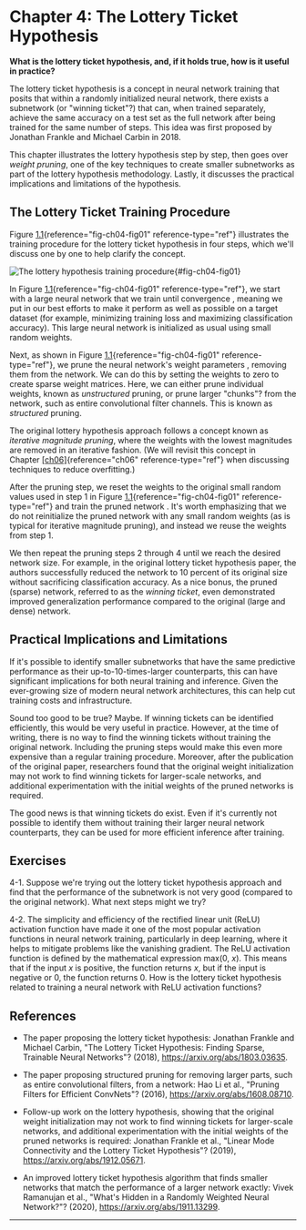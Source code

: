 

# Chapter 4: The Lottery Ticket Hypothesis [](#chapter-4-the-lottery-ticket-hypothesis)



**What is the lottery ticket hypothesis, and, if it holds true, how is
it useful in practice?**

The lottery ticket hypothesis is a concept in neural network training
that posits that within a randomly initialized neural network, there
exists a subnetwork (or "winning ticket"?) that can, when trained
separately, achieve the same accuracy on a test set as the full network
after being trained for the same number of steps. This idea was first
proposed by Jonathan Frankle and Michael Carbin in 2018.

This chapter illustrates the lottery hypothesis step by step, then goes
over *weight pruning*, one of the key techniques to create smaller
subnetworks as part of the lottery hypothesis methodology. Lastly, it
discusses the practical implications and limitations of the hypothesis.

## The Lottery Ticket Training Procedure [](#the-lottery-ticket-training-procedure)

Figure [1.1](#fig-ch04-fig01){reference="fig-ch04-fig01"
reference-type="ref"} illustrates the training procedure for the lottery
ticket hypothesis in four steps, which we'll discuss one by one to
help clarify the concept.

![The lottery hypothesis training
procedure](../images/ch04-fig01.png){#fig-ch04-fig01}

In Figure [1.1](#fig-ch04-fig01){reference="fig-ch04-fig01"
reference-type="ref"}, we start with a large neural network that we
train until convergence , meaning we put in our best efforts to make it
perform as well as possible on a target dataset (for example, minimizing
training loss and maximizing classification accuracy). This large neural
network is initialized as usual using small random weights.

Next, as shown in
Figure [1.1](#fig-ch04-fig01){reference="fig-ch04-fig01"
reference-type="ref"}, we prune the neural network's weight parameters
, removing them from the network. We can do this by setting the weights
to zero to create sparse weight matrices. Here, we can either prune
individual weights, known as *unstructured* pruning, or prune larger
"chunks"? from the network, such as entire convolutional filter
channels. This is known as *structured* pruning.

The original lottery hypothesis approach follows a concept known as
*iterative magnitude pruning*, where the weights with the lowest
magnitudes are removed in an iterative fashion. (We will revisit this
concept in Chapter [\[ch06\]](../ch06){reference="ch06"
reference-type="ref"} when discussing techniques to reduce overfitting.)

After the pruning step, we reset the weights to the original small
random values used in step 1 in
Figure [1.1](#fig-ch04-fig01){reference="fig-ch04-fig01"
reference-type="ref"} and train the pruned network . It's worth
emphasizing that we do not reinitialize the pruned network with any
small random weights (as is typical for iterative magnitude pruning),
and instead we reuse the weights from step 1.

We then repeat the pruning steps 2 through 4 until we reach the desired
network size. For example, in the original lottery ticket hypothesis
paper, the authors successfully reduced the network to 10 percent of its
original size without sacrificing classification accuracy. As a nice
bonus, the pruned (sparse) network, referred to as the *winning ticket*,
even demonstrated improved generalization performance compared to the
original (large and dense) network.

## Practical Implications and Limitations [](#practical-implications-and-limitations)

If it's possible to identify smaller subnetworks that have the same
predictive performance as their up-to-10-times-larger counterparts, this
can have significant implications for both neural training and
inference. Given the ever-growing size of modern neural network
architectures, this can help cut training costs and infrastructure.

Sound too good to be true? Maybe. If winning tickets can be identified
efficiently, this would be very useful in practice. However, at the time
of writing, there is no way to find the winning tickets without training
the original network. Including the pruning steps would make this even
more expensive than a regular training procedure. Moreover, after the
publication of the original paper, researchers found that the original
weight initialization may not work to find winning tickets for
larger-scale networks, and additional experimentation with the initial
weights of the pruned networks is required.

The good news is that winning tickets do exist. Even if it's currently
not possible to identify them without training their larger neural
network counterparts, they can be used for more efficient inference
after training.

## Exercises [](#exercises)

4-1. Suppose we're trying out the lottery ticket hypothesis approach
and find that the performance of the subnetwork is not very good
(compared to the original network). What next steps might we try?

4-2. The simplicity and efficiency of the rectified linear unit (ReLU)
activation function have made it one of the most popular activation
functions in neural network training, particularly in deep learning,
where it helps to mitigate problems like the vanishing gradient. The
ReLU activation function is defined by the mathematical expression
max(0, *x*). This means that if the input *x* is positive, the function
returns *x*, but if the input is negative or 0, the function returns 0.
How is the lottery ticket hypothesis related to training a neural
network with ReLU activation functions?

## References [](#references)

- The paper proposing the lottery ticket hypothesis: Jonathan Frankle
  and Michael Carbin, "The Lottery Ticket Hypothesis: Finding Sparse,
  Trainable Neural Networks"? (2018),
  <https://arxiv.org/abs/1803.03635>.

- The paper proposing structured pruning for removing larger parts, such
  as entire convolutional filters, from a network: Hao Li et al.,
  "Pruning Filters for Efficient ConvNets"? (2016),
  <https://arxiv.org/abs/1608.08710>.

- Follow-up work on the lottery hypothesis, showing that the original
  weight initialization may not work to find winning tickets for
  larger-scale networks, and additional experimentation with the initial
  weights of the pruned networks is required: Jonathan Frankle et al.,
  "Linear Mode Connectivity and the Lottery Ticket Hypothesis"?
  (2019), <https://arxiv.org/abs/1912.05671>.

- An improved lottery ticket hypothesis algorithm that finds smaller
  networks that match the performance of a larger network exactly: Vivek
  Ramanujan et al., "What's Hidden in a Randomly Weighted Neural
  Network?"? (2020), <https://arxiv.org/abs/1911.13299>.


------------------------------------------------------------------------

